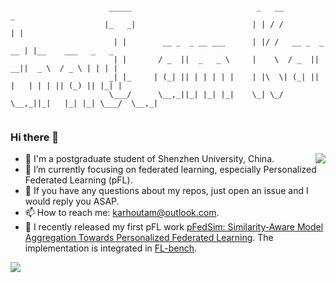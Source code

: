 ```
                                         
                      _____                            _   __              _                   
                     |_   _|                          | | / /             | |                  
                       | |        __ _  _ __ ___      | |/ /   __ _  _ __ | |__    ___   _   _ 
                       | |       / _  ||  _   _ \     |    \  / _  ||  __||  _ \  / _ \ | | | |
                      _| |_     | (_| || | | | | |    | |\  \| (_| || |   | | | || (_) || |_| |
                      \___/      \__,_||_| |_| |_|    \_| \_/ \__,_||_|   |_| |_| \___/  \__,_|


```

### Hi there 👋

<img align="right" src="https://github-readme-stats.vercel.app/api?username=KarhouTam&show_icons=true&count_private=true&theme=transparent" />

 
 - 🤖 I'm a postgraduate student of Shenzhen University, China.
 - 🌱 I’m currently focusing on federated learning, especially Personalized Federated Learning (pFL).
 - 👀 If you have any questions about my repos, just open an issue and I would reply you ASAP.
 - 📫 How to reach me: karhoutam@outlook.com.
 - 🎉 I recently released my first pFL work [pFedSim: Similarity-Aware Model Aggregation Towards Personalized Federated Learning](https://arxiv.org/abs/2305.15706). The implementation is integrated in [FL-bench](https://github.com/KarhouTam/FL-bench).


<!-- [![FL-bench](https://github-readme-stats.vercel.app/api/pin/?username=KarhouTam&repo=FL-bench&theme=transparent)](https://github.com/KarhouTam/FL-bench) -->

<img src="https://github-profile-summary-cards.vercel.app/api/cards/profile-details?username=KarhouTam&theme=transparent"/>
